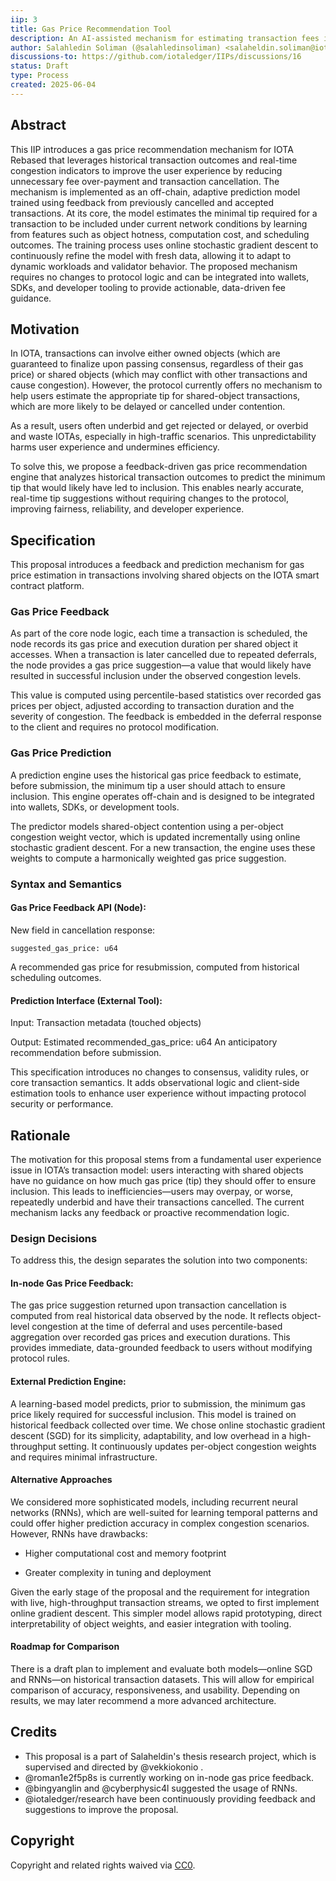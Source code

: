 ```yaml
---
iip: 3
title: Gas Price Recommendation Tool
description: An AI-assisted mechanism for estimating transaction fees in IOTA
author: Salahledin Soliman (@salahledinsoliman) <salaheldin.soliman@iota.org>
discussions-to: https://github.com/iotaledger/IIPs/discussions/16
status: Draft
type: Process
created: 2025-06-04
---
```


## Abstract

This IIP introduces a gas price recommendation mechanism for IOTA Rebased that leverages historical transaction outcomes and real-time congestion indicators to improve the user experience by reducing unnecessary fee over-payment and transaction cancellation. The mechanism is implemented as an off-chain, adaptive prediction model trained using feedback from previously cancelled and accepted transactions. At its core, the model estimates the minimal tip required for a transaction to be included under current network conditions by learning from features such as object hotness, computation cost, and scheduling outcomes. The training process uses online stochastic gradient descent to continuously refine the model with fresh data, allowing it to adapt to dynamic workloads and validator behavior. The proposed mechanism requires no changes to protocol logic and can be integrated into wallets, SDKs, and developer tooling to provide actionable, data-driven fee guidance.

## Motivation

In IOTA, transactions can involve either owned objects (which are guaranteed to finalize upon passing consensus, regardless of their gas price) or shared objects (which may conflict with other transactions and cause congestion). However, the protocol currently offers no mechanism to help users estimate the appropriate tip for shared-object transactions, which are more likely to be delayed or cancelled under contention.

As a result, users often underbid and get rejected or delayed, or overbid and waste IOTAs, especially in high-traffic scenarios. This unpredictability harms user experience and undermines efficiency.

To solve this, we propose a feedback-driven gas price recommendation engine that analyzes historical transaction outcomes to predict the minimum tip that would likely have led to inclusion. This enables nearly accurate, real-time tip suggestions without requiring changes to the protocol, improving fairness, reliability, and developer experience.

## Specification

This proposal introduces a feedback and prediction mechanism for gas price estimation in transactions involving shared objects on the IOTA smart contract platform.

### Gas Price Feedback
As part of the core node logic, each time a transaction is scheduled, the node records its gas price and execution duration per shared object it accesses. When a transaction is later cancelled due to repeated deferrals, the node provides a gas price suggestion—a value that would likely have resulted in successful inclusion under the observed congestion levels.

This value is computed using percentile-based statistics over recorded gas prices per object, adjusted according to transaction duration and the severity of congestion. The feedback is embedded in the deferral response to the client and requires no protocol modification.

### Gas Price Prediction
A prediction engine uses the historical gas price feedback to estimate, before submission, the minimum tip a user should attach to ensure inclusion. This engine operates off-chain and is designed to be integrated into wallets, SDKs, or development tools.

The predictor models shared-object contention using a per-object congestion weight vector, which is updated incrementally using online stochastic gradient descent. For a new transaction, the engine uses these weights to compute a harmonically weighted gas price suggestion.

### Syntax and Semantics
#### Gas Price Feedback API (Node):

New field in cancellation response:

`suggested_gas_price: u64`

A recommended gas price for resubmission, computed from historical scheduling outcomes.

#### Prediction Interface (External Tool):

Input: Transaction metadata (touched objects)

Output: Estimated recommended_gas_price: u64
An anticipatory recommendation before submission.

This specification introduces no changes to consensus, validity rules, or core transaction semantics. It adds observational logic and client-side estimation tools to enhance user experience without impacting protocol security or performance.


## Rationale

The motivation for this proposal stems from a fundamental user experience issue in IOTA’s transaction model: users interacting with shared objects have no guidance on how much gas price (tip) they should offer to ensure inclusion. This leads to inefficiencies—users may overpay, or worse, repeatedly underbid and have their transactions cancelled. The current mechanism lacks any feedback or proactive recommendation logic.

### Design Decisions
To address this, the design separates the solution into two components:

#### In-node Gas Price Feedback:
The gas price suggestion returned upon transaction cancellation is computed from real historical data observed by the node. It reflects object-level congestion at the time of deferral and uses percentile-based aggregation over recorded gas prices and execution durations. This provides immediate, data-grounded feedback to users without modifying protocol rules.

#### External Prediction Engine:
A learning-based model predicts, prior to submission, the minimum gas price likely required for successful inclusion. This model is trained on historical feedback collected over time. We chose online stochastic gradient descent (SGD) for its simplicity, adaptability, and low overhead in a high-throughput setting. It continuously updates per-object congestion weights and requires minimal infrastructure.

#### Alternative Approaches
We considered more sophisticated models, including recurrent neural networks (RNNs), which are well-suited for learning temporal patterns and could offer higher prediction accuracy in complex congestion scenarios. However, RNNs have drawbacks:

- Higher computational cost and memory footprint

- Greater complexity in tuning and deployment

Given the early stage of the proposal and the requirement for integration with live, high-throughput transaction streams, we opted to first implement online gradient descent. This simpler model allows rapid prototyping, direct interpretability of object weights, and easier integration with tooling.

#### Roadmap for Comparison
There is a draft plan to implement and evaluate both models—online SGD and RNNs—on historical transaction datasets. This will allow for empirical comparison of accuracy, responsiveness, and usability. Depending on results, we may later recommend a more advanced architecture.

## Credits

- This proposal is a part of Salaheldin's thesis research project, which is supervised and directed by @vekkiokonio .
- @roman1e2f5p8s is currently working on in-node gas price feedback.
- @bingyanglin and @cyberphysic4l suggested the usage of RNNs.
- @iotaledger/research have been continuously providing feedback and suggestions to improve the proposal.

## Copyright

Copyright and related rights waived via [CC0](https://creativecommons.org/publicdomain/zero/1.0/).
